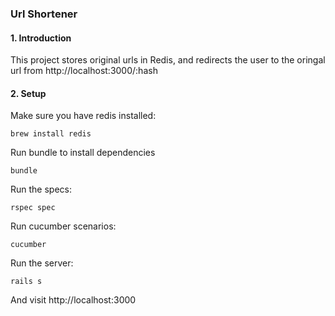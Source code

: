 ### Url Shortener

#### 1. Introduction

This project stores original urls in Redis, and redirects the user to the oringal url from http://localhost:3000/:hash

#### 2. Setup

Make sure you have redis installed:

    brew install redis

Run bundle to install dependencies

    bundle

Run the specs:

    rspec spec

Run cucumber scenarios:

    cucumber

Run the server:

    rails s

And visit http://localhost:3000
